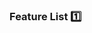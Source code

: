 ### Feature List :one:

<panel type="seamless" header="%%-----------------------------------------%%">
  <include src="./index.md#main" />
</panel>
